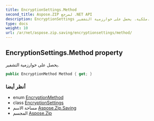 ```yaml
---
title: EncryptionSettings.Method
second_title: Aspose.ZIP لمرجع .NET API
description: EncryptionSettings ملكية. يحصل على خوارزمية التشفير.
type: docs
weight: 10
url: /ar/net/aspose.zip.saving/encryptionsettings/method/
---
```

## EncryptionSettings.Method property

يحصل على خوارزمية التشفير.

```csharp
public EncryptionMethod Method { get; }
```

### أنظر أيضا

* enum [EncryptionMethod](../../encryptionmethod/)
* class [EncryptionSettings](../)
* مساحة الاسم [Aspose.Zip.Saving](../../encryptionsettings/)
* المجسم [Aspose.Zip](../../../)


